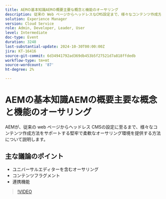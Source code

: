 ```yaml
---
title: AEMの基本知識AEMの概要主要な概念と機能のオーサリング
description: 従来の Web ページからヘッドレスなCMS設定まで、様々なコンテンツ作成方法をサポートする、堅牢で柔軟なオーサリング環境をAEMがどのように提供するかについて説明します。主な論点：ユニバーサルエディターを含むオーサリング コンテンツフラグメント連携機能
solution: Experience Manager
version: Cloud Service
role: Admin, Developer, Leader, User
level: Intermediate
doc-type: Event
duration: 3248
last-substantial-update: 2024-10-30T00:00:00Z
jira: KT-16416
source-git-commit: 6d34941792ad369db453b5f27521d7a818ffdedb
workflow-type: tm+mt
source-wordcount: '87'
ht-degree: 2%

---
```



# AEMの基本知識AEMの概要主要な概念と機能のオーサリング

AEMが、従来の web ページからヘッドレス CMSの設定に至るまで、様々なコンテンツ作成方法をサポートする堅牢で柔軟なオーサリング環境を提供する方法について説明します。

## 主な議論のポイント

* ユニバーサルエディターを含むオーサリング
* コンテンツフラグメント
* 連携機能

>[!VIDEO](https://video.tv.adobe.com/v/3435747/?learn=on)

